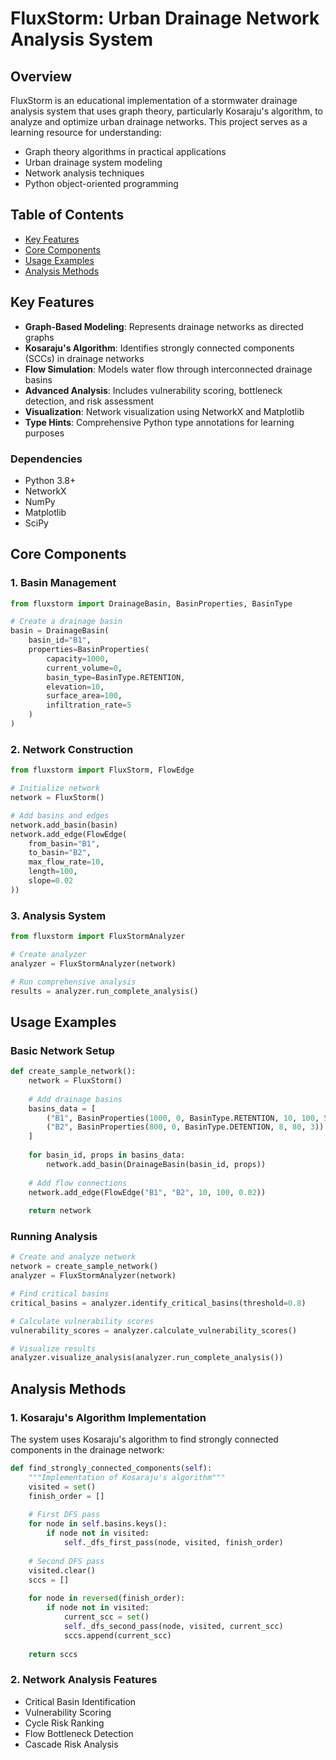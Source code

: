 # FluxStorm: Urban Drainage Network Analysis System

## Overview
FluxStorm is an educational implementation of a stormwater drainage analysis system that uses graph theory, particularly Kosaraju's algorithm, to analyze and optimize urban drainage networks. This project serves as a learning resource for understanding:
- Graph theory algorithms in practical applications
- Urban drainage system modeling
- Network analysis techniques
- Python object-oriented programming

## Table of Contents
- [Key Features](#key-features)
- [Core Components](#core-components)
- [Usage Examples](#usage-examples)
- [Analysis Methods](#analysis-methods)

## Key Features
- **Graph-Based Modeling**: Represents drainage networks as directed graphs
- **Kosaraju's Algorithm**: Identifies strongly connected components (SCCs) in drainage networks
- **Flow Simulation**: Models water flow through interconnected drainage basins
- **Advanced Analysis**: Includes vulnerability scoring, bottleneck detection, and risk assessment
- **Visualization**: Network visualization using NetworkX and Matplotlib
- **Type Hints**: Comprehensive Python type annotations for learning purposes

### Dependencies
- Python 3.8+
- NetworkX
- NumPy
- Matplotlib
- SciPy

## Core Components

### 1. Basin Management
```python
from fluxstorm import DrainageBasin, BasinProperties, BasinType

# Create a drainage basin
basin = DrainageBasin(
    basin_id="B1",
    properties=BasinProperties(
        capacity=1000,
        current_volume=0,
        basin_type=BasinType.RETENTION,
        elevation=10,
        surface_area=100,
        infiltration_rate=5
    )
)
```

### 2. Network Construction
```python
from fluxstorm import FluxStorm, FlowEdge

# Initialize network
network = FluxStorm()

# Add basins and edges
network.add_basin(basin)
network.add_edge(FlowEdge(
    from_basin="B1",
    to_basin="B2",
    max_flow_rate=10,
    length=100,
    slope=0.02
))
```

### 3. Analysis System
```python
from fluxstorm import FluxStormAnalyzer

# Create analyzer
analyzer = FluxStormAnalyzer(network)

# Run comprehensive analysis
results = analyzer.run_complete_analysis()
```

## Usage Examples

### Basic Network Setup
```python
def create_sample_network():
    network = FluxStorm()
    
    # Add drainage basins
    basins_data = [
        ("B1", BasinProperties(1000, 0, BasinType.RETENTION, 10, 100, 5)),
        ("B2", BasinProperties(800, 0, BasinType.DETENTION, 8, 80, 3))
    ]
    
    for basin_id, props in basins_data:
        network.add_basin(DrainageBasin(basin_id, props))
    
    # Add flow connections
    network.add_edge(FlowEdge("B1", "B2", 10, 100, 0.02))
    
    return network
```

### Running Analysis
```python
# Create and analyze network
network = create_sample_network()
analyzer = FluxStormAnalyzer(network)

# Find critical basins
critical_basins = analyzer.identify_critical_basins(threshold=0.8)

# Calculate vulnerability scores
vulnerability_scores = analyzer.calculate_vulnerability_scores()

# Visualize results
analyzer.visualize_analysis(analyzer.run_complete_analysis())
```

## Analysis Methods

### 1. Kosaraju's Algorithm Implementation
The system uses Kosaraju's algorithm to find strongly connected components in the drainage network:

```python
def find_strongly_connected_components(self):
    """Implementation of Kosaraju's algorithm"""
    visited = set()
    finish_order = []
    
    # First DFS pass
    for node in self.basins.keys():
        if node not in visited:
            self._dfs_first_pass(node, visited, finish_order)
    
    # Second DFS pass
    visited.clear()
    sccs = []
    
    for node in reversed(finish_order):
        if node not in visited:
            current_scc = set()
            self._dfs_second_pass(node, visited, current_scc)
            sccs.append(current_scc)
    
    return sccs
```

### 2. Network Analysis Features
- Critical Basin Identification
- Vulnerability Scoring
- Cycle Risk Ranking
- Flow Bottleneck Detection
- Cascade Risk Analysis